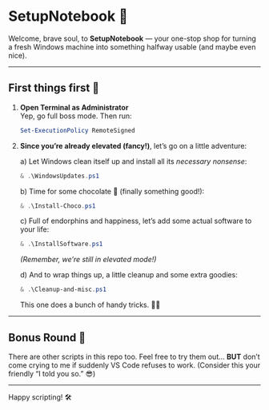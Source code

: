 # SetupNotebook 📝

Welcome, brave soul, to **SetupNotebook** — your one-stop shop for turning a fresh Windows machine into something halfway usable (and maybe even nice).  

---

## First things first 🚀

1. **Open Terminal as Administrator**  
   Yep, go full boss mode. Then run:  

   ```powershell
   Set-ExecutionPolicy RemoteSigned
   ```

2. **Since you’re already elevated (fancy!)**, let’s go on a little adventure:

   a) Let Windows clean itself up and install all its *necessary nonsense*:

   ```powershell
   & .\WindowsUpdates.ps1
   ```

   b) Time for some chocolate 🍫 (finally something good!):

   ```powershell
   & .\Install-Choco.ps1
   ```

   c) Full of endorphins and happiness, let’s add some actual software to your life:

   ```powershell
   & .\InstallSoftware.ps1
   ```

   *(Remember, we’re still in elevated mode!)*

   d) And to wrap things up, a little cleanup and some extra goodies:

   ```powershell
   & .\Cleanup-and-misc.ps1
   ```

   This one does a bunch of handy tricks. 🎩✨

---

## Bonus Round 🎲

There are other scripts in this repo too. Feel free to try them out...
**BUT** don’t come crying to me if suddenly VS Code refuses to work.
(Consider this your friendly “I told you so.” 😎)

---

Happy scripting! 🛠️

